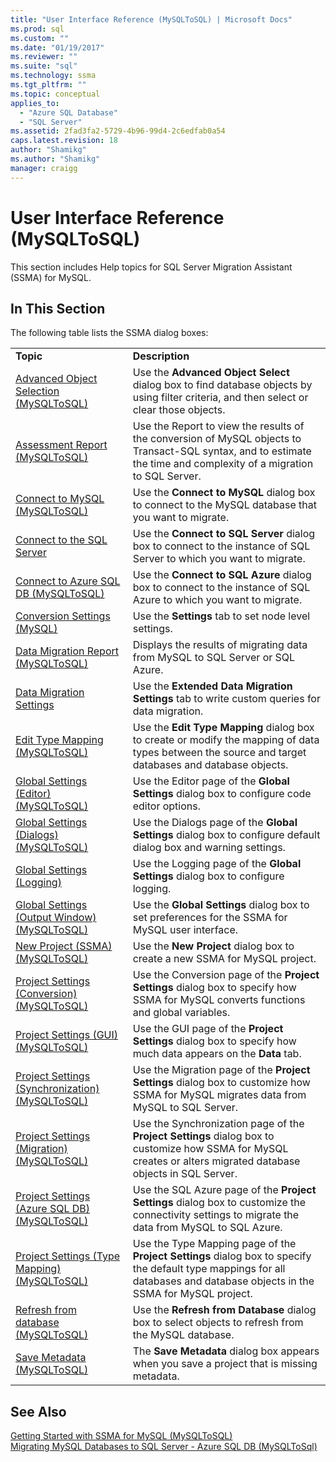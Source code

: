 ```yaml
---
title: "User Interface Reference (MySQLToSQL) | Microsoft Docs"
ms.prod: sql
ms.custom: ""
ms.date: "01/19/2017"
ms.reviewer: ""
ms.suite: "sql"
ms.technology: ssma
ms.tgt_pltfrm: ""
ms.topic: conceptual
applies_to: 
  - "Azure SQL Database"
  - "SQL Server"
ms.assetid: 2fad3fa2-5729-4b96-99d4-2c6edfab0a54
caps.latest.revision: 18
author: "Shamikg"
ms.author: "Shamikg"
manager: craigg
---
```

# User Interface Reference (MySQLToSQL)
This section includes Help topics for SQL Server Migration Assistant (SSMA) for MySQL.  
  
## In This Section  
The following table lists the SSMA dialog boxes:  
  
|||  
|-|-|  
|**Topic**|**Description**|  
|[Advanced Object Selection  &#40;MySQLToSQL&#41;](../../ssma/mysql/advanced-object-selection-mysqltosql.md)|Use the **Advanced Object Select** dialog box to find database objects by using filter criteria, and then select or clear those objects.|  
|[Assessment Report &#40;MySQLToSQL&#41;](../../ssma/mysql/assessment-report-mysqltosql.md)|Use the Report to view the results of the conversion of MySQL objects to Transact-SQL syntax, and to estimate the time and complexity of a migration to SQL Server.|  
|[Connect to MySQL &#40;MySQLToSQL&#41;](../../ssma/mysql/connect-to-mysql-mysqltosql.md)|Use the **Connect to MySQL** dialog box to connect to the MySQL database that you want to migrate.|  
|[Connect to the SQL Server](http://msdn.microsoft.com/en-us/d73abd3a-80df-4293-b973-1723069db049)|Use the **Connect to SQL Server** dialog box to connect to the instance of SQL Server to which you want to migrate.|  
|[Connect to Azure SQL DB &#40;MySQLToSQL&#41;](../../ssma/mysql/connect-to-azure-sql-db-mysqltosql.md)|Use the **Connect to SQL Azure** dialog box to connect to the instance of SQL Azure to which you want to migrate.|  
|[Conversion Settings (MySQL)](http://msdn.microsoft.com/en-us/f551cf6e-1575-4206-9cca-975b5b43a6b8)|Use the **Settings** tab to set node level settings.|  
|[Data Migration Report  &#40;MySQLToSQL&#41;](../../ssma/mysql/data-migration-report-mysqltosql.md)|Displays the results of migrating data from MySQL to SQL Server or SQL Azure.|  
|[Data Migration Settings](http://msdn.microsoft.com/en-us/9c396df4-5676-4f32-9c57-70d4f15f9b7a)|Use the **Extended Data Migration Settings** tab to write custom queries for data migration.|  
|[Edit Type Mapping &#40;MySQLToSQL&#41;](../../ssma/mysql/edit-type-mapping-mysqltosql.md)|Use the **Edit Type Mapping** dialog box to create or modify the mapping of data types between the source and target databases and database objects.|  
|[Global Settings &#40;Editor&#41; &#40;MySQLToSQL&#41;](../../ssma/mysql/global-settings-editor-mysqltosql.md)|Use the Editor page of the **Global Settings** dialog box to configure code editor options.|  
|[Global Settings &#40;Dialogs&#41; &#40;MySQLToSQL&#41;](../../ssma/mysql/global-settings-dialogs-mysqltosql.md)|Use the Dialogs page of the **Global Settings** dialog box to configure default dialog box and warning settings.|  
|[Global Settings (Logging)](http://msdn.microsoft.com/en-us/0d033492-5ec3-473a-8de1-821894ec9518)|Use the Logging page of the **Global Settings** dialog box to configure logging.|  
|[Global Settings &#40;Output Window&#41; &#40;MySQLToSQL&#41;](../../ssma/mysql/global-settings-output-window-mysqltosql.md)|Use the **Global Settings** dialog box to set preferences for the SSMA for MySQL user interface.|  
|[New Project &#40;SSMA&#41; &#40;MySQLToSQL&#41;](../../ssma/mysql/new-project-ssma-mysqltosql.md)|Use the **New Project** dialog box to create a new SSMA for MySQL project.|  
|[Project Settings &#40;Conversion&#41; &#40;MySQLToSQL&#41;](../../ssma/mysql/project-settings-conversion-mysqltosql.md)|Use the Conversion page of the **Project Settings** dialog box to specify how SSMA for MySQL converts functions and global variables.|  
|[Project Settings &#40;GUI&#41;  &#40;MySQLToSQL&#41;](../../ssma/mysql/project-settings-gui-mysqltosql.md)|Use the GUI page of the **Project Settings** dialog box to specify how much data appears on the **Data** tab.|  
|[Project Settings &#40;Synchronization&#41; &#40;MySQLToSQL&#41;](../../ssma/mysql/project-settings-synchronization-mysqltosql.md)|Use the Migration page of the **Project Settings** dialog box to customize how SSMA for MySQL migrates data from MySQL to SQL Server.|  
|[Project Settings &#40;Migration&#41; &#40;MySQLToSQL&#41;](../../ssma/mysql/project-settings-migration-mysqltosql.md)|Use the Synchronization page of the **Project Settings** dialog box to customize how SSMA for MySQL creates or alters migrated database objects in SQL Server.|  
|[Project Settings &#40;Azure SQL DB&#41; &#40;MySQLToSQL&#41;](../../ssma/mysql/project-settings-azure-sql-db-mysqltosql.md)|Use the SQL Azure page of the **Project Settings** dialog box to customize the connectivity settings to migrate the data from MySQL to SQL Azure.|  
|[Project Settings &#40;Type Mapping&#41; &#40;MySQLToSQL&#41;](../../ssma/mysql/project-settings-type-mapping-mysqltosql.md)|Use the Type Mapping page of the **Project Settings** dialog box to specify the default type mappings for all databases and database objects in the SSMA for MySQL project.|  
|[Refresh from database &#40;MySQLToSQL&#41;](../../ssma/mysql/refresh-from-database-mysqltosql.md)|Use the **Refresh from Database** dialog box to select objects to refresh from the MySQL database.|  
|[Save Metadata  &#40;MySQLToSQL&#41;](../../ssma/mysql/save-metadata-mysqltosql.md)|The **Save Metadata** dialog box appears when you save a project that is missing metadata.|  
  
## See Also  
[Getting Started with SSMA for MySQL &#40;MySQLToSQL&#41;](../../ssma/mysql/getting-started-with-ssma-for-mysql-mysqltosql.md)  
[Migrating MySQL Databases to SQL Server - Azure SQL DB &#40;MySQLToSql&#41;](../../ssma/mysql/migrating-mysql-databases-to-sql-server-azure-sql-db-mysqltosql.md)  
  
